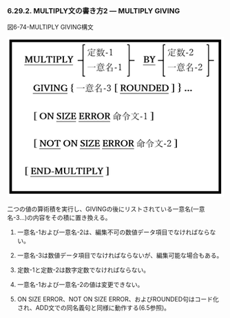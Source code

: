 ### 6.29.2. MULTIPLY文の書き方2 ― MULTIPLY GIVING

図6-74-MULTIPLY GIVING構文

![alt text](Image/6-74-Multiply.png)

二つの値の算術積を実行し、GIVINGの後にリストされている一意名(一意名-3…)の内容をその積に置き換える。

1. 一意名-1および一意名-2は、編集不可の数値データ項目でなければならない。

2. 一意名-3は数値データ項目でなければならないが、編集可能な場合もある。

3. 定数-1と定数-2は数字定数でなければならない。

4. 一意名-1および一意名-2の値は変更できない。

5. ON SIZE ERROR、NOT ON SIZE ERROR、およびROUNDED句はコード化され、ADD文での同名義句と同様に動作する(6.5参照)。
